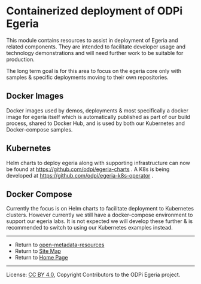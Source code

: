 <!-- SPDX-License-Identifier: CC-BY-4.0 -->
<!-- Copyright Contributors to the Egeria project. -->

# Containerized deployment of ODPi Egeria

This module contains resources to assist in deployment of Egeria and related components. They are intended to
facilitate developer usage and technology demonstrations and will need further work to be suitable for production.

The long term goal is for this area to focus on the egeria core only with samples & specific deployments moving to their own 
repositories. 

## Docker Images

Docker images used by demos, deployments & most specifically a docker image for egeria itself which is automatically published as
part of our build process, shared to Docker Hub, and is used by both our Kubernetes and Docker-compose samples.

## Kubernetes

Helm charts to deploy egeria along with supporting infrastructure can now be found at https://github.com/odpi/egeria-charts .
A K8s is being developed at https://github.com/odpi/egeria-k8s-operator .

## Docker Compose

Currently the focus is on Helm charts to facilitate deployment to Kubernetes clusters.
However currently we still have a docker-compose environment to support our egeria labs. 
It is not expected we will develop these further & is recommended to switch to using our Kubernetes examples instead.

----
* Return to [open-metadata-resources](..)
* Return to [Site Map](../../Content-Organization.md)
* Return to [Home Page](../../index.md)

----
License: [CC BY 4.0](https://creativecommons.org/licenses/by/4.0/),
Copyright Contributors to the ODPi Egeria project.
